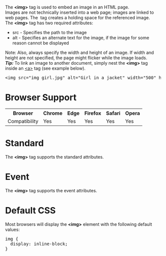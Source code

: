 The <b>&lt;img&gt;</b> tag is used to embed an image in an HTML page.
<br>
Images are not technically inserted into a web page; images are linked to web pages. The <img> tag creates a holding space for the referenced image.
<br>
The <b>&lt;img&gt;</b> tag has two required attributes:
<ul>
  <li>src - Specifies the path to the image</li>
  <li>alt - Specifies an alternate text for the image, if the image for some reason cannot be displayed</li>
</ul>
Note: Also, always specify the width and height of an image. If width and height are not specified, the page might flicker while the image loads.
<br>
<b><i>Tip:</i></b> To link an image to another document, simply nest the <b>&lt;img&gt;</b> tag inside an <a href="a.md">&lt;a&gt;</a> tag (see example below).
<pre>&lt;img src="img_girl.jpg" alt="Girl in a jacket" width="500" height="600"&gt;</pre>
<h1>Browser Support</h1>
<table class="ws-table-all notranslate">
  <tr>
    <th>Browser</th>
    <th>Chrome</th>
    <th>Edge</th>
    <th>Firefox</th>
    <th>Safari</th>
    <th>Opera</th>
  </tr>
  <tr>
    <td>Compatibility</td>
    <td>Yes</td>
    <td>Yes</td>
    <td>Yes</td>
    <td>Yes</td>
    <td>Yes</td>
  </tr>
</table>
<h1>Standard</h1>
The <b>&lt;img&gt;</b> tag supports the standard attributes.
<h1>Event</h1>
The <b>&lt;img&gt;</b> tag supports the event attributes.
<h1>Default CSS</h1>
Most browsers will display the <b>&lt;img&gt;</b> element with the following default values:
<pre>
img {
  display: inline-block;
}
</pre>
